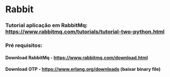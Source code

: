 # Rabbit

### Tutorial aplicação em RabbitMq: https://www.rabbitmq.com/tutorials/tutorial-two-python.html

### Pré requisitos:
#### Download RabbitMq - https://www.rabbitmq.com/download.html
#### Download OTP - https://www.erlang.org/downloads (baixar binary file)
